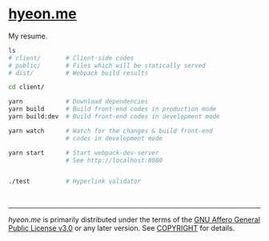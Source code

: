 [hyeon.me](https://hyeon.me)
========
My resume.

```bash
ls
# client/       # Client-side codes
# public/       # Files which will be statically served
# dist/         # Webpack build results

cd client/

yarn            # Download dependencies
yarn build      # Build front-end codes in production mode
yarn build:dev  # Build front-end codes in development mode

yarn watch      # Watch for the changes & build front-end
                # codes in development mode

yarn start      # Start webpack-dev-server
                # See http://localhost:8080


./test          # Hyperlink validator
```

<br>

--------

*hyeon.me* is primarily distributed under the terms of the [GNU Affero General
Public License v3.0] or any later version. See [COPYRIGHT] for details.

[GNU Affero General Public License v3.0]: LICENSE
[COPYRIGHT]: COPYRIGHT
